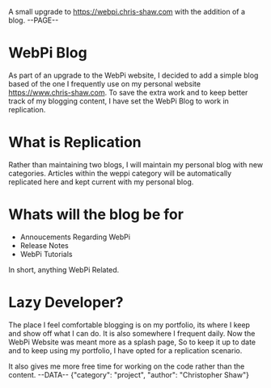 A small upgrade to https://webpi.chris-shaw.com with the addition of a blog.
--PAGE--

# WebPi Blog
As part of an upgrade to the WebPi website, I decided to add a simple blog based of the one I frequently use on my personal website https://www.chris-shaw.com. To save the extra work and to keep better track of my blogging content, I have set the WebPi Blog to work in replication.

# What is Replication
Rather than maintaining two blogs, I will maintain my personal blog with new categories. Articles within the weppi category will be automatically replicated here and kept current with my personal blog.

# Whats will the blog be for
- Annoucements Regarding WebPi
- Release Notes
- WebPi Tutorials

In short, anything WebPi Related.

# Lazy Developer?
The place I feel comfortable blogging is on my portfolio, its where I keep and show off what I can do. It is also somewhere I frequent daily. Now the WebPi Website was meant more as a splash page, So to keep it up to date and to keep using my portfolio, I have opted for a replication scenario.

It also gives me more free time for working on the code rather than the content.
--DATA--
{"category": "project", "author": "Christopher Shaw"}
